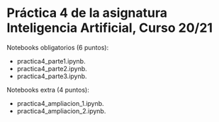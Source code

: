 # Práctica 4 de la asignatura Inteligencia Artificial, Curso 20/21

Notebooks obligatorios (6 puntos):
- practica4_parte1.ipynb.
- practica4_parte2.ipynb.
- practica4_parte3.ipynb.


Notebooks extra (4 puntos):
- practica4_ampliacion_1.ipynb.
- practica4_ampliacion_2.ipynb.


